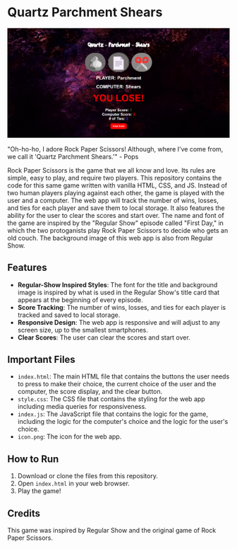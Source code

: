 # Quartz Parchment Shears

![Quartz Parchment Shears Picture](image.png)

"Oh-ho-ho, I adore Rock Paper Scissors! Although, where I've come from, we call it 'Quartz Parchment Shears.'" - Pops

Rock Paper Scissors is the game that we all know and love. Its rules are simple, easy to play, and require two players. This repository contains the code for this same game written with vanilla HTML, CSS, and JS. Instead of two human players playing against each other, the game is played with the user and a computer. The web app will track the number of wins, losses, and ties for each player and save them to local storage. It also features the ability for the user to clear the scores and start over. The name and font of the game are inspired by the "Regular Show" episode called "First Day," in which the two protoganists play Rock Paper Scissors to decide who gets an old couch. The background image of this web app is also from Regular Show.

## Features

- **Regular-Show Inspired Styles**: The font for the title and background image is inspired by what is used in the Regular Show's title card that appears at the beginning of every episode.
- **Score Tracking**: The number of wins, losses, and ties for each player is tracked and saved to local storage.
- **Responsive Design**: The web app is responsive and will adjust to any screen size, up to the smallest smartphones.
- **Clear Scores**: The user can clear the scores and start over.

## Important Files

- `index.html`: The main HTML file that contains the buttons the user needs to press to make their choice, the current choice of the user and the computer, the score display, and the clear button.
- `style.css`: The CSS file that contains the styling for the web app including media queries for responsiveness.
- `index.js`: The JavaScript file that contains the logic for the game, including the logic for the computer's choice and the logic for the user's choice.
- `icon.png`: The icon for the web app.

## How to Run

1. Download or clone the files from this repository.
2. Open `index.html` in your web browser.
3. Play the game!

## Credits

This game was inspired by Regular Show and the original game of Rock Paper Scissors.